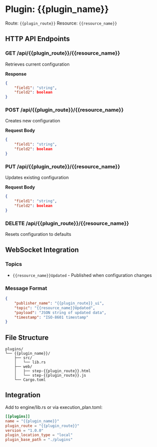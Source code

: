 # Plugin: {{plugin_name}}

Route: `{{plugin_route}}`
Resource: `{{resource_name}}`

## HTTP API Endpoints

### GET /api/{{plugin_route}}/{{resource_name}}
Retrieves current configuration

**Response**
```json
{
    "field1": "string",
    "field2": boolean
}
```

### POST /api/{{plugin_route}}/{{resource_name}}
Creates new configuration

**Request Body**
```json
{
    "field1": "string",
    "field2": boolean
}
```

### PUT /api/{{plugin_route}}/{{resource_name}}
Updates existing configuration

**Request Body**
```json
{
    "field1": "string",
    "field2": boolean
}
```

### DELETE /api/{{plugin_route}}/{{resource_name}}
Resets configuration to defaults

## WebSocket Integration

### Topics
- `{{resource_name}}Updated` - Published when configuration changes

### Message Format
```json
{
    "publisher_name": "{{plugin_route}}_ui",
    "topic": "{{resource_name}}Updated",
    "payload": "JSON string of updated data",
    "timestamp": "ISO-8601 timestamp"
}
```

## File Structure
```
plugins/
└── {{plugin_name}}/
    ├── src/
    │   └── lib.rs
    ├── web/
    │   ├── step-{{plugin_route}}.html
    │   └── step-{{plugin_route}}.js
    └── Cargo.toml
```

## Integration
Add to engine/lib.rs or via execution_plan.toml:

```toml
[[plugins]]
name = "{{plugin_name}}"
plugin_route = "{{plugin_route}}"
version = "1.0.0"
plugin_location_type = "local"
plugin_base_path = "./plugins"
```